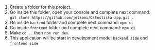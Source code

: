 1. Create a folder for this project.  
2. Go inside this folder, open your console and complete next command: `git clone https://github.com/jetsoni/Ostoslista-app.git .`  
3. Go inside `backend` folder and complete next command: `npm ci`
4. Go inside `frontend` folder and complete next command: `npm ci`  
5. Make `cd ..` then `npm run dev`. 
6. This application will be start in development mode: `backend side` and `frontend side`
